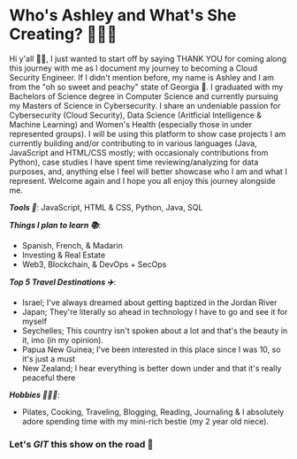 # Who's Ashley and What's She Creating? 👩🏿‍💻

Hi y'all 👋🏿, I just wanted to start off by saying THANK YOU for coming along this journey with me as I document my journey to becoming a Cloud Security Engineer. If I didn't mention before, my name is Ashley and I am from the "oh so sweet and peachy" state of Georgia 🍑. I graduated with my Bachelors of Science degree in Computer Science and currently pursuing my Masters of Science in Cybersecurity. I share an undeniable passion for Cybersecurity (Cloud Security), Data Science (Aritficial Intelligence & Machine Learning) and Women's Health (especially those in under represented groups). I will be using this platform to show case projects I am currently building and/or contributing to in various languages (Java, JavaScript and HTML/CSS mostly; with occasionaly contributions from Python), case studies I have spent time reviewing/analyzing for data purposes, and, anything else I feel will better showcase who I am and what I represent. Welcome again and I hope you all enjoy this journey alongside me.

***Tools 🔗***: JavaScript, HTML & CSS, Python, Java, SQL

***Things I plan to learn 📚***:
- Spanish, French, & Madarin
- Investing & Real Estate
- Web3, Blockchain, & DevOps + SecOps

***Top 5 Travel Destinations ✈️***:
- Israel; I've always dreamed about getting baptized in the Jordan River
- Japan; They're literally so ahead in technology I have to go and see it for myself 
- Seychelles; This country isn't spoken about a lot and that's the beauty in it, imo (in my opinion).
- Papua New Guinea; I've been interested in this place since I was 10, so it's just a must
- New Zealand; I hear everything is better down under and that it's really peaceful there

***Hobbies 🏋🏿‍♀️***:
* Pilates, Cooking, Traveling, Blogging, Reading, Journaling & I absolutely adore spending time with my mini-rich bestie (my 2 year old niece).

### Let's *GIT* this show on the road 🚀
